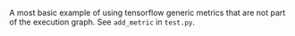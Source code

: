 A most basic example of using tensorflow generic metrics that are not part of the execution graph. See `add_metric` in `test.py`.
